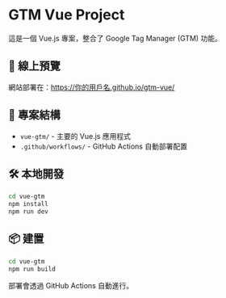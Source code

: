 # GTM Vue Project

這是一個 Vue.js 專案，整合了 Google Tag Manager (GTM) 功能。

## 🚀 線上預覽

網站部署在：https://你的用戶名.github.io/gtm-vue/

## 📁 專案結構

- `vue-gtm/` - 主要的 Vue.js 應用程式
- `.github/workflows/` - GitHub Actions 自動部署配置

## 🛠️ 本地開發

```bash
cd vue-gtm
npm install
npm run dev
```

## 📦 建置

```bash
cd vue-gtm
npm run build
```

部署會透過 GitHub Actions 自動進行。
